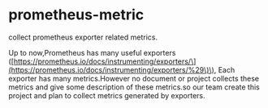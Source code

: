# prometheus-metric

collect prometheus exporter related metrics.

Up to now,Prometheus has many useful exporters \([https://prometheus.io/docs/instrumenting/exporters/\](https://prometheus.io/docs/instrumenting/exporters/%29\)\), Each exporter has many metrics.However no document or project collects these metrics and  give some description of these metrics.so our team create this project and plan to collect metrics generated by exporters.

